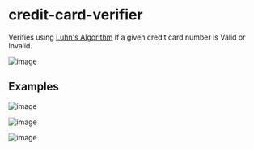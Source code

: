 # credit-card-verifier

Verifies using [Luhn's Algorithm](https://en.wikipedia.org/wiki/Luhn_algorithm) if a given credit card number is Valid or Invalid.

![image](https://i.stack.imgur.com/Cenb3.png)

## Examples

![image](https://github.com/Aeziren/credit-card-verifier/assets/123553708/eedd5f92-2ea4-4b7a-b1b2-2499a2aedd16)

![image](https://github.com/Aeziren/credit-card-verifier/assets/123553708/fd8d5b34-27b5-4d98-b582-f6bdc7c292bd)

![image](https://github.com/Aeziren/credit-card-verifier/assets/123553708/0a3ffade-dfa9-456c-85ef-f49775ee6546)


